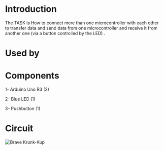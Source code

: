 # Introduction
The TASK is How to connect more than one microcontroller with each other to transfer data and send data from one microcontroller and receive it from another one                  (via a button controlled by the LED) .
# Used by

# Components
1- Arduino Uno R3 (2)

2- Blue LED (1)

3- Pushbutton (1)
# Circuit
![Brave Krunk-Kup](https://github.com/joudalhef/SM23-IoT02/assets/139080884/6f340c6a-9539-4543-b6ca-2e492f396ce0)

